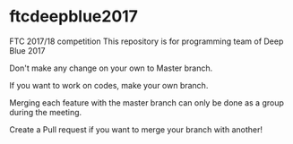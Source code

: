 # ftcdeepblue2017
FTC 2017/18 competition 
This repository is for programming team of Deep Blue 2017

Don't make any change on your own to Master branch.

If you want to work on codes, make your own branch.

Merging each feature with the master branch can only be done as a group during the meeting.

Create a Pull request if you want to merge your branch with another!


